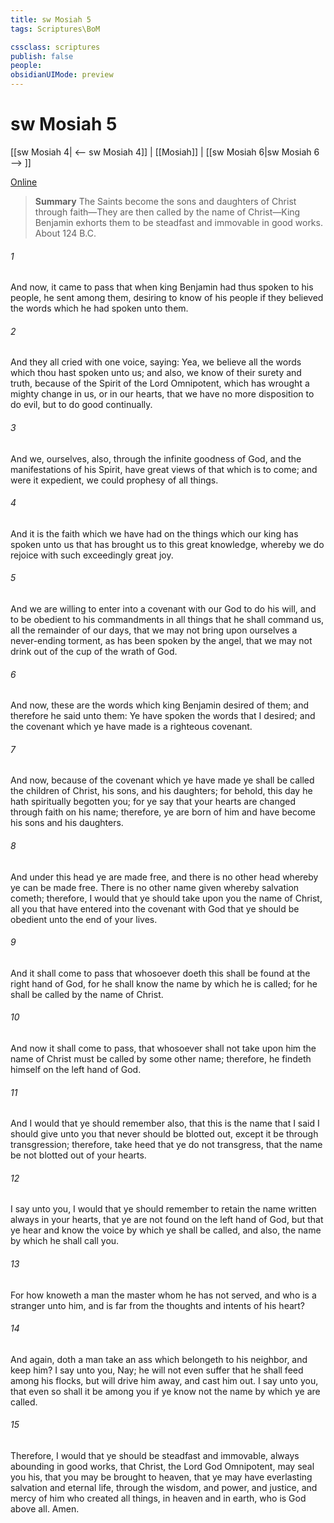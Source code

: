 ```yaml
---
title: sw Mosiah 5
tags: Scriptures\BoM

cssclass: scriptures
publish: false
people:
obsidianUIMode: preview
---
```


# sw Mosiah 5
[[sw Mosiah 4| <-- sw Mosiah 4]] | [[Mosiah]] | [[sw Mosiah 6|sw Mosiah 6 --> ]]

[Online](https://churchofjesuschrist.org/study/scriptures/bofm/mosiah/5?lang=eng)

> __Summary__
The Saints become the sons and daughters of Christ through faith—They are then called by the name of Christ—King Benjamin exhorts them to be steadfast and immovable in good works. About 124 B.C.

###### 1 
And now, it came to pass that when king Benjamin had thus spoken to his people, he sent among them, desiring to know of his people if they believed the words which he had spoken unto them.

###### 2 
And they all cried with one voice, saying: Yea, we believe all the words which thou hast spoken unto us; and also, we know of their surety and truth, because of the Spirit of the Lord Omnipotent, which has wrought a mighty change in us, or in our hearts, that we have no more disposition to do evil, but to do good continually.

###### 3 
And we, ourselves, also, through the infinite goodness of God, and the manifestations of his Spirit, have great views of that which is to come; and were it expedient, we could prophesy of all things.

###### 4 
And it is the faith which we have had on the things which our king has spoken unto us that has brought us to this great knowledge, whereby we do rejoice with such exceedingly great joy.

###### 5 
And we are willing to enter into a covenant with our God to do his will, and to be obedient to his commandments in all things that he shall command us, all the remainder of our days, that we may not bring upon ourselves a never-ending torment, as has been spoken by the angel, that we may not drink out of the cup of the wrath of God.

###### 6 
And now, these are the words which king Benjamin desired of them; and therefore he said unto them: Ye have spoken the words that I desired; and the covenant which ye have made is a righteous covenant.

###### 7 
And now, because of the covenant which ye have made ye shall be called the children of Christ, his sons, and his daughters; for behold, this day he hath spiritually begotten you; for ye say that your hearts are changed through faith on his name; therefore, ye are born of him and have become his sons and his daughters.

###### 8 
And under this head ye are made free, and there is no other head whereby ye can be made free. There is no other name given whereby salvation cometh; therefore, I would that ye should take upon you the name of Christ, all you that have entered into the covenant with God that ye should be obedient unto the end of your lives.

###### 9 
And it shall come to pass that whosoever doeth this shall be found at the right hand of God, for he shall know the name by which he is called; for he shall be called by the name of Christ.

###### 10 
And now it shall come to pass, that whosoever shall not take upon him the name of Christ must be called by some other name; therefore, he findeth himself on the left hand of God.

###### 11 
And I would that ye should remember also, that this is the name that I said I should give unto you that never should be blotted out, except it be through transgression; therefore, take heed that ye do not transgress, that the name be not blotted out of your hearts.

###### 12 
I say unto you, I would that ye should remember to retain the name written always in your hearts, that ye are not found on the left hand of God, but that ye hear and know the voice by which ye shall be called, and also, the name by which he shall call you.

###### 13 
For how knoweth a man the master whom he has not served, and who is a stranger unto him, and is far from the thoughts and intents of his heart?

###### 14 
And again, doth a man take an ass which belongeth to his neighbor, and keep him? I say unto you, Nay; he will not even suffer that he shall feed among his flocks, but will drive him away, and cast him out. I say unto you, that even so shall it be among you if ye know not the name by which ye are called.

###### 15 
Therefore, I would that ye should be steadfast and immovable, always abounding in good works, that Christ, the Lord God Omnipotent, may seal you his, that you may be brought to heaven, that ye may have everlasting salvation and eternal life, through the wisdom, and power, and justice, and mercy of him who created all things, in heaven and in earth, who is God above all. Amen.

